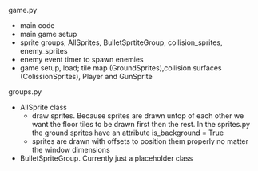 game.py
- main code
- main game setup
- sprite groups; AllSprites, BulletSprtiteGroup, collision_sprites, enemy_sprites
- enemy event timer to spawn enemies
- game setup, load; tile map (GroundSprites),collision surfaces (ColissionSprites), Player and GunSprite

groups.py
- AllSprite class
    - draw sprites. Because sprites are drawn untop of each other we want the floor tiles to be drawn first
      then the rest. In the sprites.py the ground sprites have an attribute is_background = True
    - sprites are drawn with offsets to position them properly no matter the window dimensions
- BulletSpriteGroup. Currently just a placeholder class


